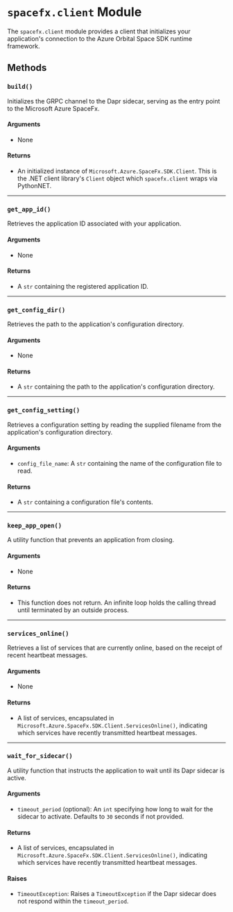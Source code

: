 # `spacefx.client` Module

The `spacefx.client` module provides a client that initializes your application's connection to the Azure Orbital Space SDK runtime framework.

## Methods

### `build()`

Initializes the GRPC channel to the Dapr sidecar, serving as the entry point to the Microsoft Azure SpaceFx.

#### **Arguments**

- None

#### **Returns**

- An initialized instance of `Microsoft.Azure.SpaceFx.SDK.Client`. This is the .NET client library's `Client` object which `spacefx.client` wraps via PythonNET.

---

### `get_app_id()`

Retrieves the application ID associated with your application.

#### **Arguments**

- None

#### **Returns**

- A `str` containing the registered application ID.

---

### `get_config_dir()`

Retrieves the path to the application's configuration directory.

#### **Arguments**

- None

#### **Returns**

- A `str` containing the path to the application's configuration directory.

---

### `get_config_setting()`

Retrieves a configuration setting by reading the supplied filename from the application's configuration directory.

#### **Arguments**

- `config_file_name`: A `str` containing the name of the configuration file to read.

#### **Returns**

- A `str` containing a configuration file's contents.

---

### `keep_app_open()`

A utility function that prevents an application from closing.

#### **Arguments**

- None

#### **Returns**

- This function does not return. An infinite loop holds the calling thread until terminated by an outside process.

---

### `services_online()`

Retrieves a list of services that are currently online, based on the receipt of recent heartbeat messages.

#### **Arguments**

- None

#### **Returns**

- A list of services, encapsulated in `Microsoft.Azure.SpaceFx.SDK.Client.ServicesOnline()`, indicating which services have recently transmitted heartbeat messages.

---

### `wait_for_sidecar()`

A utility function that instructs the application to wait until its Dapr sidecar is active.

#### **Arguments**

- `timeout_period` (optional): An `int` specifying how long to wait for the sidecar to activate. Defaults to `30` seconds if not provided.
#### **Returns**

- A list of services, encapsulated in `Microsoft.Azure.SpaceFx.SDK.Client.ServicesOnline()`, indicating which services have recently transmitted heartbeat messages.

#### **Raises**
-   `TimeoutException`: Raises a `TimeoutException` if the Dapr sidecar does not respond within the `timeout_period`.
